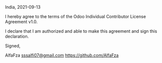 India, 2021-09-13

I hereby agree to the terms of the Odoo Individual Contributor License
Agreement v1.0.

I declare that I am authorized and able to make this agreement and sign this
declaration.

Signed,

AlfaFza sssalfi07@gmail.com 
https://github.com/AlfaFza
